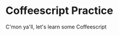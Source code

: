 Coffeescript Practice
=================================

C'mon ya'll, let's learn some Coffeescript

